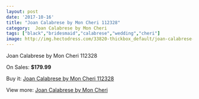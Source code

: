 ```yaml
---
layout: post
date: '2017-10-16'
title: "Joan Calabrese by Mon Cheri 112328"
category:  Joan Calabrese by Mon Cheri
tags: ["black","bridesmaid","calabrese","wedding","cheri"]
image: http://img.hectodress.com/33820-thickbox_default/joan-calabrese-by-mon-cheri-112328.jpg
---
```

Joan Calabrese by Mon Cheri 112328

On Sales: **$179.99**
<a href="https://www.hectodress.com/-joan-calabrese-by-mon-cheri/15636-joan-calabrese-by-mon-cheri-112328.html"><amp-img layout="responsive" width="600" height="600" src="//img.hectodress.com/33820-thickbox_default/joan-calabrese-by-mon-cheri-112328.jpg" alt="Joan Calabrese by Mon Cheri 112328 0" /></a>
<a href="https://www.hectodress.com/-joan-calabrese-by-mon-cheri/15636-joan-calabrese-by-mon-cheri-112328.html"><amp-img layout="responsive" width="600" height="600" src="//img.hectodress.com/33821-thickbox_default/joan-calabrese-by-mon-cheri-112328.jpg" alt="Joan Calabrese by Mon Cheri 112328 1" /></a>

Buy it: [Joan Calabrese by Mon Cheri 112328](https://www.hectodress.com/-joan-calabrese-by-mon-cheri/15636-joan-calabrese-by-mon-cheri-112328.html "Joan Calabrese by Mon Cheri 112328")

View more: [ Joan Calabrese by Mon Cheri](https://www.hectodress.com/285--joan-calabrese-by-mon-cheri " Joan Calabrese by Mon Cheri")